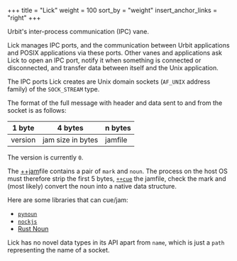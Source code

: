 +++
title = "Lick"
weight = 100
sort_by = "weight"
insert_anchor_links = "right"
+++

Urbit's inter-process communication (IPC) vane.

Lick manages IPC ports, and the communication between Urbit applications and
POSIX applications via these ports. Other vanes and applications ask Lick to
open an IPC port, notify it when something is connected or disconnected, and
transfer data between itself and the Unix application.

The IPC ports Lick creates are Unix domain sockets (`AF_UNIX` address family)
of the `SOCK_STREAM` type.

The format of the full message with header and data sent to and from the socket
is as follows:

|1 byte |4 bytes          |n bytes|
|-------|-----------------|-------|
|version|jam size in bytes|jamfile|

The version is currently `0`.

The [++jam](/language/hoon/reference/stdlib/2p#jam)file contains a pair of `mark` and
`noun`. The process on the host OS must therefore strip the first 5 bytes,
[`++cue`](/language/hoon/reference/stdlib/2p#cue) the jamfile, check the mark and (most
likely) convert the noun into a native data structure.

Here are some libraries that can cue/jam:

- [`pynoun`](https://github.com/urbit/tools)
- [`nockjs`](https://github.com/urbit/nockjs)
- [Rust Noun](https://github.com/urbit/noun)

Lick has no novel data types in its API apart from `name`, which is just a
`path` representing the name of a socket.

